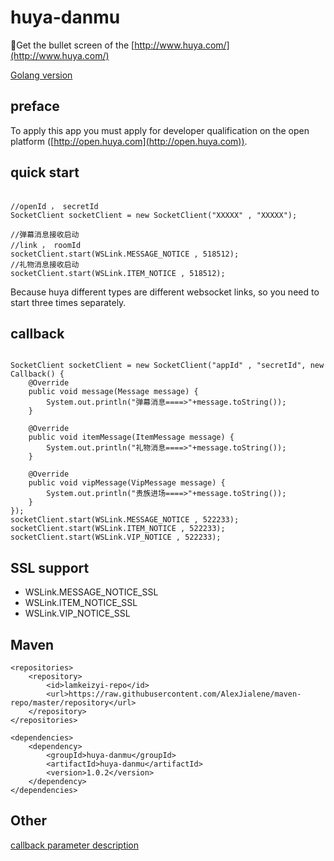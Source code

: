 # huya-danmu
🐯Get the bullet screen of the [http://www.huya.com/](http://www.huya.com/)

[Golang version](https://github.com/AlexJialene/go-huya-danmu)

## preface
To apply this app you must apply for developer qualification on the open platform ([http://open.huya.com](http://open.huya.com)).

## quick start

```

//openId ， secretId
SocketClient socketClient = new SocketClient("XXXXX" , "XXXXX");

//弹幕消息接收启动
//link ， roomId
socketClient.start(WSLink.MESSAGE_NOTICE , 518512);
//礼物消息接收启动
socketClient.start(WSLink.ITEM_NOTICE , 518512);

```
Because huya different types are different websocket links, so you need to start three times separately.

## callback

```$java

SocketClient socketClient = new SocketClient("appId" , "secretId", new Callback() {
    @Override
    public void message(Message message) {
        System.out.println("弹幕消息====>"+message.toString());
    }

    @Override
    public void itemMessage(ItemMessage message) {
        System.out.println("礼物消息====>"+message.toString());
    }

    @Override
    public void vipMessage(VipMessage message) {
        System.out.println("贵族进场====>"+message.toString());
    }
});
socketClient.start(WSLink.MESSAGE_NOTICE , 522233);
socketClient.start(WSLink.ITEM_NOTICE , 522233);
socketClient.start(WSLink.VIP_NOTICE , 522233);

```

## SSL support
* WSLink.MESSAGE_NOTICE_SSL
* WSLink.ITEM_NOTICE_SSL
* WSLink.VIP_NOTICE_SSL

## Maven

```
<repositories>
    <repository>
        <id>lamkeizyi-repo</id>
        <url>https://raw.githubusercontent.com/AlexJialene/maven-repo/master/repository</url>
    </repository>
</repositories>

<dependencies>
    <dependency>
        <groupId>huya-danmu</groupId>
        <artifactId>huya-danmu</artifactId>
        <version>1.0.2</version>
    </dependency>
</dependencies>
```

## Other 
[callback parameter description](https://github.com/AlexJialene/go-huya-danmu#callback-parameter-description)




